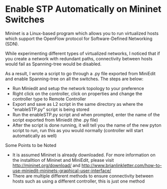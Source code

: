 # Enable STP Automatically on Mininet Switches
Mininet is a Linux-based program which allows you to run virtualized hosts which support the OpenFlow protocol for Software-Defined Networking (SDN).

While experimenting different types of virtualized networks, I noticed that if you create a network with redundant paths, connectivity between hosts would fail as Spanning-tree would be disabled.

As a result, I wrote a script to go through a .py file exported from MiniEdit and enable Spanning-tree on all the switches. The steps are below:
- Run Miniedit and setup the network topology to your preference
- Right click on the controller, click on properties and change the controller type to Remote Controller
- Export and save as L2 script in the same directory as where the "enableSTP.py" script is being stored
- Run the enableSTP.py script and when prompted, enter the name of the script exported from Miniedit (the .py file)
- After the script is done running, it will tell you the name of the new pyton script to run, run this as you would normally (controller will start automatically as well)

Some Points to be Noted
- It is assumed Mininet is already downloaded. For more information on the installtion of Mininet and MiniEdit, please visit http://mininet.org/download/ and http://www.brianlinkletter.com/how-to-use-miniedit-mininets-graphical-user-interface/
- There are multiple different methods to ensure connectivity between hosts such as using a different controller, this is just one method
